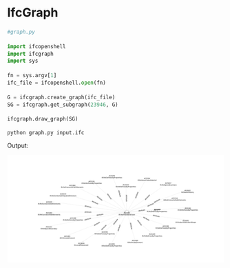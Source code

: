 # IfcGraph


```python
#graph.py

import ifcopenshell
import ifcgraph
import sys

fn = sys.argv[1]
ifc_file = ifcopenshell.open(fn)

G = ifcgraph.create_graph(ifc_file)        
SG = ifcgraph.get_subgraph(23946, G)

ifcgraph.draw_graph(SG)
```

`python graph.py input.ifc`


Output:

![image](ifcgraph_wall.png)

